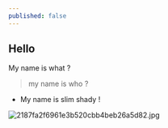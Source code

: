 ```yaml
---
published: false
---
```

## Hello

My name is what ?
> my name is who ?

- My name is slim shady !

![2187fa2f6961e3b520cbb4beb26a5d82.jpg]({{site.baseurl}}/_posts/2187fa2f6961e3b520cbb4beb26a5d82.jpg)
